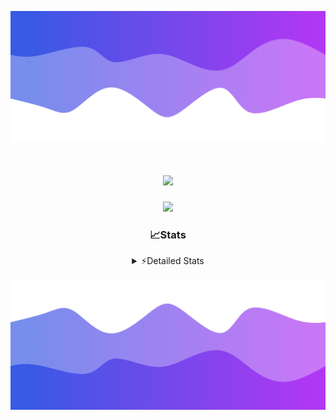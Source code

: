 ![Header](./header.png)
<div align="center">

<h1 align="center">
  <a href="https://git.io/typing-svg">
    <img src="https://readme-typing-svg.herokuapp.com/?lines=Hello,+There!+%F0%9F%91%8B;This+is+chicho.;Owner+on+Ocean;&center=true&size=25">
  </a>
</h1>
  
<p align="center">
  <img src="https://lanyard.cnrad.dev/api/852683595378196480" />
</p>

### 📈Stats
<details>
    <summary> ⚡Detailed Stats</summary>
    <br/>

<!--START_SECTION:waka-->
![Code Time](http://img.shields.io/badge/Code%20Time-728%20hrs%2020%20mins-blue)

![Profile Views](http://img.shields.io/badge/Profile%20Views-12-blue)

**🐱 My GitHub Data** 

> 📦 75.3 kB Used in GitHub's Storage 
 > 
> 🏆 22 Contributions in the Year 2024
 > 
> 🚫 Not Opted to Hire
 > 
> 📜 15 Public Repositories 
 > 
> 🔑 6 Private Repositories 
 > 
**I'm a Night 🦉** 

```text
🌞 Morning                21 commits          █░░░░░░░░░░░░░░░░░░░░░░░░   05.43 % 
🌆 Daytime                51 commits          ███░░░░░░░░░░░░░░░░░░░░░░   13.18 % 
🌃 Evening                169 commits         ███████████░░░░░░░░░░░░░░   43.67 % 
🌙 Night                  146 commits         █████████░░░░░░░░░░░░░░░░   37.73 % 
```
📅 **I'm Most Productive on Tuesday** 

```text
Monday                   23 commits          █░░░░░░░░░░░░░░░░░░░░░░░░   05.94 % 
Tuesday                  106 commits         ███████░░░░░░░░░░░░░░░░░░   27.39 % 
Wednesday                77 commits          █████░░░░░░░░░░░░░░░░░░░░   19.90 % 
Thursday                 55 commits          ████░░░░░░░░░░░░░░░░░░░░░   14.21 % 
Friday                   41 commits          ███░░░░░░░░░░░░░░░░░░░░░░   10.59 % 
Saturday                 34 commits          ██░░░░░░░░░░░░░░░░░░░░░░░   08.79 % 
Sunday                   51 commits          ███░░░░░░░░░░░░░░░░░░░░░░   13.18 % 
```


📊 **This Week I Spent My Time On** 

```text
🕑︎ Time Zone: America/Argentina/Buenos_Aires

💬 Programming Languages: 
JavaScript               4 hrs               ██████████░░░░░░░░░░░░░░░   38.32 % 
HTML                     3 hrs 40 mins       █████████░░░░░░░░░░░░░░░░   35.11 % 
Python                   2 hrs 45 mins       ███████░░░░░░░░░░░░░░░░░░   26.33 % 
Other                    0 secs              ░░░░░░░░░░░░░░░░░░░░░░░░░   00.16 % 
CSV                      0 secs              ░░░░░░░░░░░░░░░░░░░░░░░░░   00.08 % 

🔥 Editors: 
VS Code                  10 hrs 27 mins      █████████████████████████   100.00 % 

🐱‍💻 Projects: 
Unknown Project          5 hrs 53 mins       ██████████████░░░░░░░░░░░   56.42 % 
Backend                  4 hrs 33 mins       ███████████░░░░░░░░░░░░░░   43.58 % 

💻 Operating System: 
Windows                  10 hrs 27 mins      █████████████████████████   100.00 % 
```

**I Mostly Code in JavaScript** 

```text
JavaScript               8 repos             ███████░░░░░░░░░░░░░░░░░░   26.67 % 
HTML                     7 repos             ██████░░░░░░░░░░░░░░░░░░░   23.33 % 
C#                       2 repos             ██░░░░░░░░░░░░░░░░░░░░░░░   06.67 % 
SCSS                     1 repo              █░░░░░░░░░░░░░░░░░░░░░░░░   03.33 % 
Batchfile                1 repo              █░░░░░░░░░░░░░░░░░░░░░░░░   03.33 % 
```




 Last Updated on 18/05/2024 23:12:24 UTC
<!--END_SECTION:waka-->
</details>

![Footer](./footer.png)
